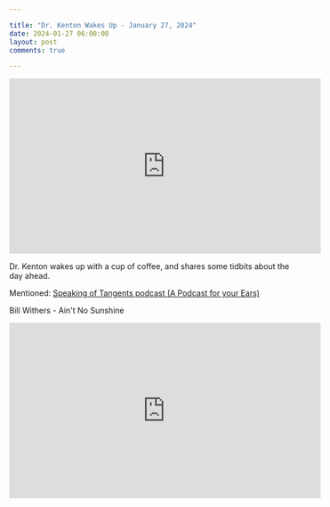 ```yaml
---

title: "Dr. Kenton Wakes Up - January 27, 2024"
date: 2024-01-27 06:00:00
layout: post
comments: true

---
```


<iframe width="560" height="315" src="https://www.youtube.com/embed/PBT13ik8DhU?si=RZblxO1ghDjh37NZ" title="YouTube video player" frameborder="0" allow="accelerometer; autoplay; clipboard-write; encrypted-media; gyroscope; picture-in-picture; web-share" allowfullscreen></iframe>

Dr. Kenton wakes up with a cup of coffee, and shares some tidbits about the day ahead. 

Mentioned:
[Speaking of Tangents podcast (A Podcast for your Ears)](https://soundcloud.com/speakingoftangents)


Bill Withers - Ain't No Sunshine

<iframe width="560" height="315" src="https://www.youtube.com/embed/YuKfiH0Scao?si=DpcBRife8ZYN41rA" title="YouTube video player" frameborder="0" allow="accelerometer; autoplay; clipboard-write; encrypted-media; gyroscope; picture-in-picture; web-share" allowfullscreen></iframe>